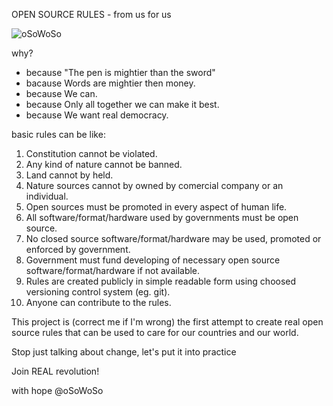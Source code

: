 OPEN SOURCE RULES - from us for us

![oSoWoSo](https://codeberg.org/avatars/4da60e696a206d2371e14e18c2fb15d6)

why?
- because "The pen is mightier than the sword"
- bacause Words are mightier then money.
- because We can.
- because Only all together we can make it best.
- because We want real democracy.


basic rules can be like:
1. Constitution cannot be violated.
2. Any kind of nature cannot be banned.
3. Land cannot by held.
4. Nature sources cannot by owned by comercial company or an individual.
5. Open sources must be promoted in every aspect of human life.
6. All software/format/hardware used by governments must be open source.
7. No closed source software/format/hardware may be used, promoted or enforced by government.
8. Government must fund developing of necessary open source software/format/hardware if not available.
9. Rules are created publicly in simple readable form using choosed versioning control system (eg. git).
10. Anyone can contribute to the rules.


This project is (correct me if I'm wrong) the first attempt to create real open source rules that can be used to care for our countries and our world.



Stop just talking about change, let's put it into practice

Join REAL revolution!

with hope
@oSoWoSo